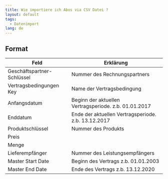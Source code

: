 ```yaml
---
title: Wie importiere ich Abos via CSV Datei ?
layout: default
tags:
  - Datenimport
lang: de
---
```


## Format

| Feld | Erklärung |
|-----|-----|
|Geschäftspartner-Schlüssel | Nummer des Rechnungspartners
|Vertragsbedingungen Key	| Name der Vertragsbedingung
|Anfangsdatum	| Beginn der aktuellen Vertragsperiode. z.b. 01.01.2017
|Enddatum	| Ende der aktuellen Vertragsperiode. z.b. 13.12.2017
|Produktschlüssel	| Nummer des Produkts
|Preis	|
|Menge | 
|Lieferempfänger	| Nummer des Leistungsempfängers
|Master Start Date	| Beginn  des Vertrags z.b. 01.01.2003
|Master End Date	| Ende des Vertrags z.b. 13.12.2020



